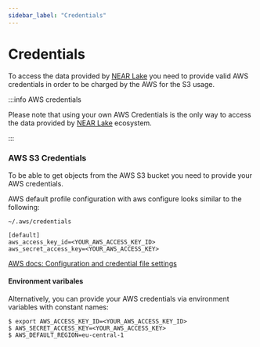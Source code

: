 ```yaml
---
sidebar_label: "Credentials"
---
```


# Credentials

To access the data provided by [NEAR Lake](/tools/realtime#near-lake-indexer) you need to provide valid AWS credentials in order to be charged by the AWS for the S3 usage.

:::info AWS credentials

Please note that using your own AWS Credentials is the only way to access the data provided by [NEAR Lake](../near-lake.md) ecosystem.

:::

### AWS S3 Credentials

To be able to get objects from the AWS S3 bucket you need to provide your AWS credentials.

AWS default profile configuration with aws configure looks similar to the following:

```
~/.aws/credentials
```

```
[default]
aws_access_key_id=<YOUR_AWS_ACCESS_KEY_ID>
aws_secret_access_key=<YOUR_AWS_ACCESS_KEY>
```

[AWS docs: Configuration and credential file settings](https://docs.aws.amazon.com/cli/latest/userguide/cli-configure-files.html)

#### Environment varibales

Alternatively, you can provide your AWS credentials via environment variables with constant names:

```
$ export AWS_ACCESS_KEY_ID=<YOUR_AWS_ACCESS_KEY_ID>
$ AWS_SECRET_ACCESS_KEY=<YOUR_AWS_ACCESS_KEY>
$ AWS_DEFAULT_REGION=eu-central-1
```
